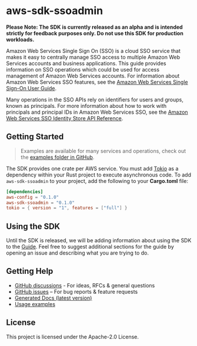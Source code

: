 # aws-sdk-ssoadmin

**Please Note: The SDK is currently released as an alpha and is intended strictly for
feedback purposes only. Do not use this SDK for production workloads.**

Amazon Web Services Single Sign On (SSO) is a cloud SSO service that makes it easy to centrally manage SSO access to multiple Amazon Web Services accounts and business applications. This guide provides information on SSO operations which could be used for access management of Amazon Web Services accounts. For information about Amazon Web Services SSO features, see the [Amazon Web Services Single Sign-On User Guide](https://docs.aws.amazon.com/singlesignon/latest/userguide/what-is.html).

Many operations in the SSO APIs rely on identifiers for users and groups, known as principals. For more information about how to work with principals and principal IDs in Amazon Web Services SSO, see the [Amazon Web Services SSO Identity Store API Reference](https://docs.aws.amazon.com/singlesignon/latest/IdentityStoreAPIReference/welcome.html).

## Getting Started

> Examples are available for many services and operations, check out the
> [examples folder in GitHub](https://github.com/awslabs/aws-sdk-rust/tree/main/examples).

The SDK provides one crate per AWS service. You must add [Tokio](https://crates.io/crates/tokio)
as a dependency within your Rust project to execute asynchronous code. To add `aws-sdk-ssoadmin` to
your project, add the following to your **Cargo.toml** file:

```toml
[dependencies]
aws-config = "0.1.0"
aws-sdk-ssoadmin = "0.1.0"
tokio = { version = "1", features = ["full"] }
```

## Using the SDK

Until the SDK is released, we will be adding information about using the SDK to the
[Guide](https://github.com/awslabs/aws-sdk-rust/blob/main/Guide.md). Feel free to suggest
additional sections for the guide by opening an issue and describing what you are trying to do.

## Getting Help

* [GitHub discussions](https://github.com/awslabs/aws-sdk-rust/discussions) - For ideas, RFCs & general questions
* [GitHub issues](https://github.com/awslabs/aws-sdk-rust/issues/new/choose) – For bug reports & feature requests
* [Generated Docs (latest version)](https://awslabs.github.io/aws-sdk-rust/)
* [Usage examples](https://github.com/awslabs/aws-sdk-rust/tree/main/examples)

## License

This project is licensed under the Apache-2.0 License.

